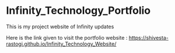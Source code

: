 # Infinity_Technology_Portfolio
This is my project website of Infinity updates 

Here is the link given to visit the portfolio website : https://shivesta-rastogi.github.io/Infinity_Technology_Website/
